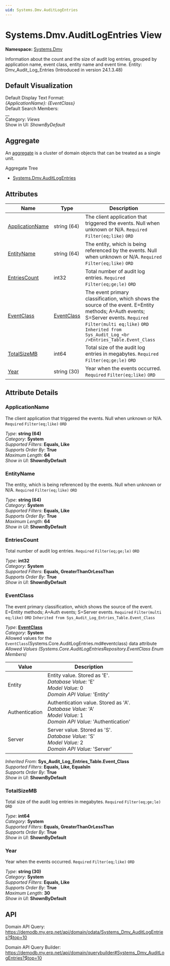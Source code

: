 ```yaml
---
uid: Systems.Dmv.AuditLogEntries
---
```

# Systems.Dmv.AuditLogEntries View

**Namespace:** [Systems.Dmv](Systems.Dmv.md)  

Information about the count and the size of audit log entries, grouped by application name, event class, entity name and event time. Entity: Dmv_Audit_Log_Entries (Introduced in version 24.1.3.48)

## Default Visualization
Default Display Text Format:  
_{ApplicationName}: {EventClass}_  
Default Search Members:  
__  
Category:  _Views_  
Show in UI:  _ShownByDefault_  

## Aggregate
An [aggregate](https://docs.erp.net/tech/advanced/concepts/aggregates.html) is a cluster of domain objects that can be treated as a single unit.  

Aggregate Tree  
* [Systems.Dmv.AuditLogEntries](Systems.Dmv.AuditLogEntries.md)  

## Attributes

| Name | Type | Description |
| ---- | ---- | --- |
| [ApplicationName](Systems.Dmv.AuditLogEntries.md#applicationname) | string (64) | The client application that triggered the events. Null when unknown or N/A. `Required` `Filter(eq;like)` `ORD` 
| [EntityName](Systems.Dmv.AuditLogEntries.md#entityname) | string (64) | The entity, which is being referenced by the events. Null when unknown or N/A. `Required` `Filter(eq;like)` `ORD` 
| [EntriesCount](Systems.Dmv.AuditLogEntries.md#entriescount) | int32 | Total number of audit log entries. `Required` `Filter(eq;ge;le)` `ORD` 
| [EventClass](Systems.Dmv.AuditLogEntries.md#eventclass) | [EventClass](Systems.Dmv.AuditLogEntries.md#eventclass) | The event primary classification, which shows the source of the event. E=Entity methods; A=Auth events; S=Server events. `Required` `Filter(multi eq;like)` `ORD` `Inherited from Sys_Audit_Log_<br />Entries_Table.Event_Class` 
| [TotalSizeMB](Systems.Dmv.AuditLogEntries.md#totalsizemb) | int64 | Total size of the audit log entries in megabytes. `Required` `Filter(eq;ge;le)` `ORD` 
| [Year](Systems.Dmv.AuditLogEntries.md#year) | string (30) | Year when the events occurred. `Required` `Filter(eq;like)` `ORD` 


## Attribute Details

### ApplicationName

The client application that triggered the events. Null when unknown or N/A. `Required` `Filter(eq;like)` `ORD`

_Type_: **string (64)**  
_Category_: **System**  
_Supported Filters_: **Equals, Like**  
_Supports Order By_: **True**  
_Maximum Length_: **64**  
_Show in UI_: **ShownByDefault**  

### EntityName

The entity, which is being referenced by the events. Null when unknown or N/A. `Required` `Filter(eq;like)` `ORD`

_Type_: **string (64)**  
_Category_: **System**  
_Supported Filters_: **Equals, Like**  
_Supports Order By_: **True**  
_Maximum Length_: **64**  
_Show in UI_: **ShownByDefault**  

### EntriesCount

Total number of audit log entries. `Required` `Filter(eq;ge;le)` `ORD`

_Type_: **int32**  
_Category_: **System**  
_Supported Filters_: **Equals, GreaterThanOrLessThan**  
_Supports Order By_: **True**  
_Show in UI_: **ShownByDefault**  

### EventClass

The event primary classification, which shows the source of the event. E=Entity methods; A=Auth events; S=Server events. `Required` `Filter(multi eq;like)` `ORD` `Inherited from Sys_Audit_Log_Entries_Table.Event_Class`

_Type_: **[EventClass](Systems.Dmv.AuditLogEntries.md#eventclass)**  
_Category_: **System**  
Allowed values for the `EventClass`(Systems.Core.AuditLogEntries.md#eventclass) data attribute  
_Allowed Values (Systems.Core.AuditLogEntriesRepository.EventClass Enum Members)_  

| Value | Description |
| ---- | --- |
| Entity | Entity value. Stored as 'E'. <br /> _Database Value:_ 'E' <br /> _Model Value:_ 0 <br /> _Domain API Value:_ 'Entity' |
| Authentication | Authentication value. Stored as 'A'. <br /> _Database Value:_ 'A' <br /> _Model Value:_ 1 <br /> _Domain API Value:_ 'Authentication' |
| Server | Server value. Stored as 'S'. <br /> _Database Value:_ 'S' <br /> _Model Value:_ 2 <br /> _Domain API Value:_ 'Server' |

_Inherited From_: **Sys_Audit_Log_Entries_Table.Event_Class**  
_Supported Filters_: **Equals, Like, EqualsIn**  
_Supports Order By_: **True**  
_Show in UI_: **ShownByDefault**  

### TotalSizeMB

Total size of the audit log entries in megabytes. `Required` `Filter(eq;ge;le)` `ORD`

_Type_: **int64**  
_Category_: **System**  
_Supported Filters_: **Equals, GreaterThanOrLessThan**  
_Supports Order By_: **True**  
_Show in UI_: **ShownByDefault**  

### Year

Year when the events occurred. `Required` `Filter(eq;like)` `ORD`

_Type_: **string (30)**  
_Category_: **System**  
_Supported Filters_: **Equals, Like**  
_Supports Order By_: **True**  
_Maximum Length_: **30**  
_Show in UI_: **ShownByDefault**  


## API

Domain API Query:
<https://demodb.my.erp.net/api/domain/odata/Systems_Dmv_AuditLogEntries?$top=10>

Domain API Query Builder:
<https://demodb.my.erp.net/api/domain/querybuilder#Systems_Dmv_AuditLogEntries?$top=10>

